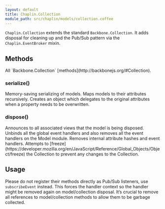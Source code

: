 ```yaml
---
layout: default
title: Chaplin.Collection
module_path: src/chaplin/models/collection.coffee
---
```


`Chaplin.Collection` extends the standard `Backbone.Collection`. It adds disposal for cleaning up and the Pub/Sub pattern via the `Chaplin.EventBroker` mixin.

<h2 id="methods">Methods</h2>
All `Backbone.Collection` [methods](http://backbonejs.org/#Collection).

<h3 class="module-member" id="serialize">serialize()</h3>
Memory-saving serializing of models. Maps models to their attributes recursively. Creates an object which delegates to the original attributes when a property needs to be overwritten.

<h3 class="module-member" id="dispose">dispose()</h3>
Announces to all associated views that the model is being disposed. Unbinds all the global event handlers and also removes all the event handlers on the Model module. Removes internal attribute hashes and event handlers. Attempts to [freeze](https://developer.mozilla.org/en/JavaScript/Reference/Global_Objects/Object/freeze) the Collection to prevent any changes to the Collection.

## Usage
Please do not register their methods directly as Pub/Sub listeners, use `subscribeEvent` instead. This forces the handler context so the handler might be removed again on model/collection disposal. It’s crucial to remove all references to model/collection methods to allow them to be garbage collected.

